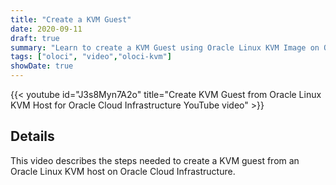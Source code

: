 ```yaml
---
title: "Create a KVM Guest"
date: 2020-09-11
draft: true
summary: "Learn to create a KVM Guest using Oracle Linux KVM Image on Oracle Cloud Infrastructure."
tags: ["oloci", "video","oloci-kvm"]
showDate: true
---
```


{{< youtube id="J3s8Myn7A2o" title="Create KVM Guest from Oracle Linux KVM Host for Oracle Cloud Infrastructure YouTube video" >}}

## Details

This video describes the steps needed to create a KVM guest from an Oracle Linux KVM host on Oracle Cloud Infrastructure.

